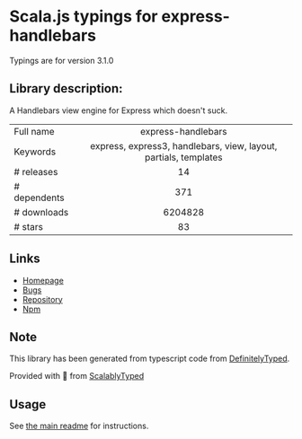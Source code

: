 
# Scala.js typings for express-handlebars

Typings are for version 3.1.0

## Library description:
A Handlebars view engine for Express which doesn't suck.

|                    |                 |
| ------------------ | :-------------: |
| Full name          | express-handlebars |
| Keywords           | express, express3, handlebars, view, layout, partials, templates |
| # releases         | 14 |
| # dependents       | 371 |
| # downloads        | 6204828 |
| # stars            | 83 |

## Links
- [Homepage](https://github.com/express-handlebars/express-handlebars)
- [Bugs](https://github.com/express-handlebars/express-handlebars/issues)
- [Repository](https://github.com/express-handlebars/express-handlebars)
- [Npm](https://www.npmjs.com/package/express-handlebars)
    


## Note
This library has been generated from typescript code from [DefinitelyTyped](https://definitelytyped.org).

Provided with :purple_heart: from [ScalablyTyped](https://github.com/oyvindberg/ScalablyTyped)

## Usage
See [the main readme](../../readme.md) for instructions.


